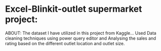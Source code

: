 # Excel-Blinkit-outlet supermarket project:
ABOUT:
The dataset I have utilized in this project from Kaggle… Used Data cleaning techniques using power query editor and Analysing the sales and rating based on the different outlet location and outlet size.

       
